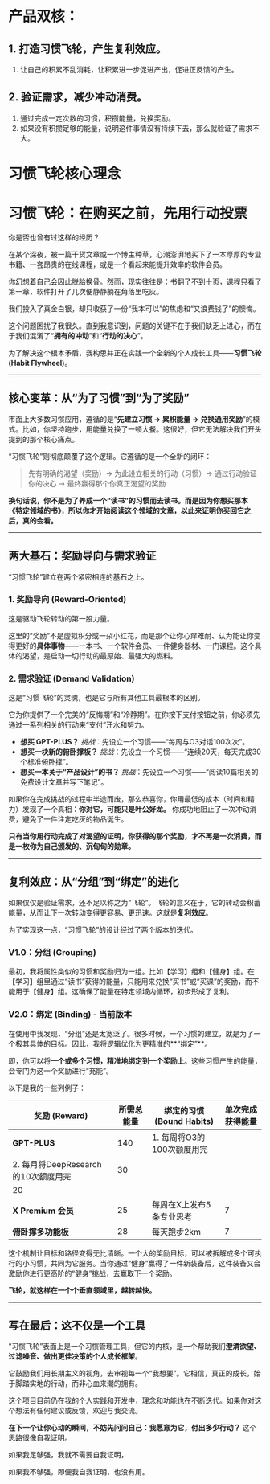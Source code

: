 # 产品双核：
## 1. 打造习惯飞轮，产生复利效应。
  1. 让自己的积累不乱消耗，让积累进一步促进产出，促进正反馈的产生。
## 2. 验证需求，减少冲动消费。
  1. 通过完成一定次数的习惯，积攒能量，兑换奖励。
  2. 如果没有积攒足够的能量，说明这件事情没有持续下去，那么就验证了需求不大。

# 习惯飞轮核心理念

# 习惯飞轮：在购买之前，先用行动投票

你是否也曾有过这样的经历？

在某个深夜，被一篇干货文章或一个博主种草，心潮澎湃地买下了一本厚厚的专业书籍、一套昂贵的在线课程，或是一个看起来能提升效率的软件会员。

你幻想着自己会因此脱胎换骨。然而，现实往往是：书翻了不到十页，课程只看了第一章，软件打开了几次便静静躺在角落里吃灰。

我们投入了真金白银，却只收获了一份“我本可以”的焦虑和“又浪费钱了”的懊悔。

这个问题困扰了我很久。直到我意识到，问题的关键不在于我们缺乏上进心，而在于我们混淆了“**拥有的冲动**”和“**行动的决心**”。

为了解决这个根本矛盾，我构思并正在实践一个全新的个人成长工具——**习惯飞轮 (Habit Flywheel)**。

---

## 核心变革：从“为了习惯”到“为了奖励”

市面上大多数习惯应用，遵循的是“**先建立习惯 → 累积能量 → 兑换通用奖励**”的模式。比如，你坚持跑步，用能量兑换了一顿大餐。这很好，但它无法解决我们开头提到的那个核心痛点。

“习惯飞轮”则彻底颠覆了这个逻辑。它遵循的是一个全新的闭环：

> 先有明确的渴望（奖励）→ 为此设立相关的行动（习惯）→ 通过行动验证你的决心 → 最终赢得那个你真正渴望的奖励
> 

**换句话说，你不是为了养成一个“读书”的习惯而去读书。而是因为你想买那本《特定领域的书》，所以你才开始阅读这个领域的文章，以此来证明你买回它之后，真的会看。**

---

## 两大基石：奖励导向与需求验证

“习惯飞轮”建立在两个紧密相连的基石之上。

### 1. 奖励导向 (Reward-Oriented)

这是驱动飞轮转动的第一股力量。

这里的“奖励”不是虚拟积分或一朵小红花，而是那个让你心痒难耐、认为能让你变得更好的**具体事物**——一本书、一个软件会员、一件健身器材、一门课程。这个具体的渴望，是启动一切行动的最原始、最强大的燃料。

### 2. 需求验证 (Demand Validation)

这是“习惯飞轮”的灵魂，也是它与所有其他工具最根本的区别。

它为你提供了一个完美的“反悔期”和“冷静期”。在你按下支付按钮之前，你必须先通过一系列相关的行动来“支付”汗水和努力。

- **想买 GPT-PLUS？** *挑战*：先设立一个习惯——“每周与O3对话100次次”。
- **想买一块新的俯卧撑板？** *挑战*：先设立一个习惯——“连续20天，每天完成30个标准俯卧撑”。
- **想买一本关于“产品设计”的书？** *挑战*：先设立一个习惯——“阅读10篇相关的免费设计文章并写下笔记”。

如果你在完成挑战的过程中半途而废，那么恭喜你，你用最低的成本（时间和精力）发现了一个真相：**你对它，可能只是叶公好龙。** 你成功地阻止了一次冲动消费，避免了一件注定吃灰的物品诞生。

**只有当你用行动完成了对渴望的证明，你获得的那个奖励，才不再是一次消费，而是一枚你为自己颁发的、沉甸甸的勋章。**

---

## 复利效应：从“分组”到“绑定”的进化

如果仅仅是验证需求，还不足以称之为“飞轮”。飞轮的意义在于，它的转动会积蓄能量，从而让下一次转动变得更容易、更迅速。这就是**复利效应**。

为了实现这一点，“习惯飞轮”的设计经过了两个版本的迭代。

### V1.0：分组 (Grouping)

最初，我将属性类似的习惯和奖励归为一组。比如【学习】组和【健身】组。在【学习】组里通过“读书”获得的能量，只能用来兑换“买书”或“买课”的奖励，而不能用于【健身】组。这确保了能量在特定领域内循环，初步形成了复利。

### V2.0：绑定 (Binding) - 当前版本

在使用中我发现，“分组”还是太宽泛了。很多时候，一个习惯的建立，就是为了一个极其具体的目标。因此，我将逻辑优化为更精准的**“绑定”**。

即，你可以将**一个或多个习惯，精准地绑定到一个奖励上**。这些习惯产生的能量，会专门为这一个奖励进行“充能”。

以下是我的一些列例子：

| 奖励 (Reward) | 所需总能量 | 绑定的习惯 (Bound Habits) | 单次完成获得能量 |
| --- | --- | --- | --- |
| **GPT-PLUS** | 140 | 1. 每周将O3的100次额度用完
2. 每月将DeepResearch的10次额度用完 | 30
20 |
| **X Premium 会员** | 25 | 每周在X上发布5条专业思考 | 7 |
| **俯卧撑多功能板** | 28 | 每天跑步2km | 7 |

这个机制让目标和路径变得无比清晰。一个大的奖励目标，可以被拆解成多个可执行的小习惯，共同为它服务。当你通过“健身”赢得了一件新装备后，这件装备又会激励你进行更高阶的“健身”挑战，去赢取下一个奖励。

**飞轮，就这样在一个个垂直领域里，越转越快。**

---

## 写在最后：这不仅是一个工具

“习惯飞轮”表面上是一个习惯管理工具，但它的内核，是一个帮助我们**澄清欲望、过滤噪音、做出更佳决策的个人成长框架**。

它鼓励我们用长期主义的视角，去审视每一个“我想要”。它相信，真正的成长，始于脚踏实地的行动，而非心血来潮的拥有。

这个项目目前仍在我的个人实践和开发中，理念和功能也在不断迭代。如果你对这个想法有任何建议或反馈，欢迎与我交流。

**在下一个让你心动的瞬间，不妨先问问自己：我愿意为它，付出多少行动？**
这个思路很像自我证明。

如果我足够强，我就不需要自我证明，

如果我不够强，即便我自我证明，也没有用。
